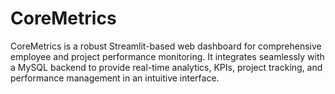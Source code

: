 # CoreMetrics
CoreMetrics is a robust Streamlit-based web dashboard for comprehensive employee and project performance monitoring. It integrates seamlessly with a MySQL backend to provide real-time analytics, KPIs, project tracking, and performance management in an intuitive interface.
